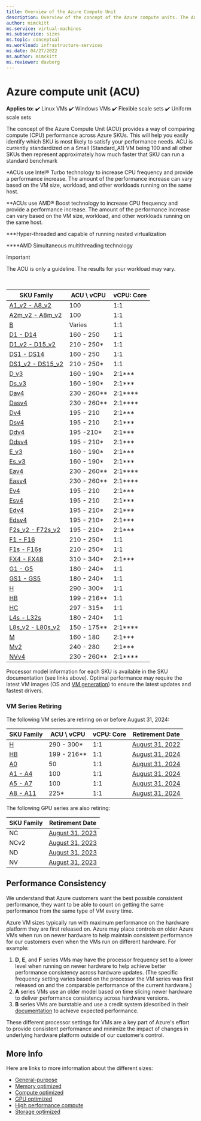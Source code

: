 ```yaml
---
title: Overview of the Azure Compute Unit
description: Overview of the concept of the Azure compute units. The ACU provides a way of comparing CPU performance across Azure SKUs.
author: mimckitt
ms.service: virtual-machines
ms.subservice: sizes
ms.topic: conceptual
ms.workload: infrastructure-services
ms.date: 04/27/2022
ms.author: mimckitt
ms.reviewer: davberg
---
```

 
# Azure compute unit (ACU)

**Applies to:** :heavy_check_mark: Linux VMs :heavy_check_mark: Windows VMs :heavy_check_mark: Flexible scale sets :heavy_check_mark: Uniform scale sets

The concept of the Azure Compute Unit (ACU) provides a way of comparing compute (CPU) performance across Azure SKUs. This will help you easily identify which SKU is most likely to satisfy your performance needs. ACU is currently standardized on a Small (Standard_A1) VM being 100 and all other SKUs then represent approximately how much faster that SKU can run a standard benchmark

*ACUs use Intel® Turbo technology to increase CPU frequency and provide a performance increase.  The amount of the performance increase can vary based on the VM size, workload, and other workloads running on the same host.

**ACUs use AMD® Boost technology to increase CPU frequency and provide a performance increase.  The amount of the performance increase can vary based on the VM size, workload, and other workloads running on the same host.

***Hyper-threaded and capable of running nested virtualization

****AMD Simultaneous multithreading technology

> [!IMPORTANT]
> The ACU is only a guideline. The results for your workload may vary.
<br>

| SKU Family | ACU \ vCPU | vCPU: Core |
| --- | --- |---|
| [A1_v2 - A8_v2](sizes-general.md) |100 | 1:1 |
| [A2m_v2 - A8m_v2](sizes-general.md) |100 | 1:1 |
| [B](sizes-b-series-burstable.md) |Varies | 1:1 |
| [D1 - D14](sizes-previous-gen.md) |160 - 250 | 1:1 |
| [D1_v2 - D15_v2](dv2-dsv2-series.md) |210 - 250* | 1:1 |
| [DS1 - DS14](sizes-previous-gen.md) |160 - 250 | 1:1 |
| [DS1_v2 - DS15_v2](dv2-dsv2-series.md) |210 - 250* | 1:1 |
| [D_v3](dv3-dsv3-series.md) |160 - 190* | 2:1\*\*\* |
| [Ds_v3](dv3-dsv3-series.md) |160 - 190* | 2:1\*\*\* |
| [Dav4](dav4-dasv4-series.md) |230 - 260** | 2:1\*\*\*\* |
| [Dasv4](dav4-dasv4-series.md) |230 - 260** | 2:1\*\*\*\* |
| [Dv4](dv4-dsv4-series.md) | 195 - 210 | 2:1\*\*\* |
| [Dsv4](dv4-dsv4-series.md) | 195 - 210 | 2:1\*\*\* |
| [Ddv4](ddv4-ddsv4-series.md) | 195 -210* | 2:1\*\*\* |
| [Ddsv4](ddv4-ddsv4-series.md) | 195 - 210* | 2:1\*\*\* |
| [E_v3](ev3-esv3-series.md) |160 - 190* | 2:1\*\*\*|
| [Es_v3](ev3-esv3-series.md) |160 - 190* | 2:1\*\*\* |
| [Eav4](eav4-easv4-series.md) |230 - 260** | 2:1\*\*\*\* |
| [Easv4](eav4-easv4-series.md) | 230 - 260** | 2:1\*\*\*\* |
| [Ev4](ev4-esv4-series.md) | 195 - 210 | 2:1\*\*\* |
| [Esv4](ev4-esv4-series.md) | 195 - 210 | 2:1\*\*\* |
| [Edv4](edv4-edsv4-series.md) | 195 - 210* | 2:1\*\*\* |
| [Edsv4](edv4-edsv4-series.md) | 195 - 210* | 2:1\*\*\* |
| [F2s_v2 - F72s_v2](fsv2-series.md) |195 - 210* | 2:1\*\*\* |
| [F1 - F16](sizes-previous-gen.md) |210 - 250* | 1:1 |
| [F1s - F16s](sizes-previous-gen.md) |210 - 250* | 1:1 |
| [FX4 - FX48](fx-series.md) | 310 - 340* | 2:1\*\*\* | 
| [G1 - G5](sizes-previous-gen.md) |180 - 240* | 1:1 |
| [GS1 - GS5](sizes-previous-gen.md) |180 - 240* | 1:1 |
| [H](h-series.md) |290 - 300* | 1:1 |
| [HB](hb-series.md) |199 - 216** | 1:1 |
| [HC](hc-series.md) |297 - 315* | 1:1 |
| [L4s - L32s](sizes-previous-gen.md) |180 - 240* | 1:1 |
| [L8s_v2 - L80s_v2](lsv2-series.md) |150 - 175** | 2:1\*\*\*\* |
| [M](m-series.md) | 160 - 180 | 2:1\*\*\* |
| [Mv2](msv2-mdsv2-series.md) | 240 - 280 | 2:1\*\*\* |
| [NVv4](nvv4-series.md) |230 - 260** | 2:1\*\*\*\* |

Processor model information for each SKU is available in the SKU documentation (see links above).  Optimal performance may require the latest VM images (OS and [VM generation](generation-2.md)) to ensure the latest updates and fastest drivers.

### VM Series Retiring

The following VM series are retiring on or before August 31, 2024:

| SKU Family | ACU \ vCPU | vCPU: Core |  Retirement Date |
| --- | --- |---| --- |
| [H](h-series.md)                  |290 - 300*  | 1:1 | [August 31, 2022](h-series-retirement.md) |
| [HB](hb-series.md)                |199 - 216** | 1:1 | [August 31, 2024](hb-series-retirement.md) |
| [A0](sizes-previous-gen.md)       |50          | 1:1 | [August 31, 2024](av1-series-retirement.md) |
| [A1 - A4](sizes-previous-gen.md)  |100         | 1:1 | [August 31, 2024](av1-series-retirement.md) |
| [A5 - A7](sizes-previous-gen.md)  |100         | 1:1 | [August 31, 2024](av1-series-retirement.md) |
| [A8 - A11](sizes-previous-gen.md) |225*        | 1:1 | [August 31, 2024](av1-series-retirement.md) |

The following GPU series are also retiring:

| SKU Family | Retirement Date |
| ---------- | --------------- |
| NC         | [August 31, 2023](nc-series-retirement.md)   |
| NCv2       | [August 31, 2023](ncv2-series-retirement.md) |
| ND         | [August 31, 2023](nd-series-retirement.md)   |
| NV         | [August 31, 2023](nv-series-retirement.md)   |

## Performance Consistency

We understand that Azure customers want the best possible consistent performance, they want to be able to count on getting the same performance from the same type of VM every time.  

Azure VM sizes typically run with maximum performance on the hardware platform they are first released on.  Azure may place controls on older Azure VMs when run on newer hardware to help maintain consistent performance for our customers even when the VMs run on different hardware.  For example:
1) **D**, **E**, and **F** series VMs may have the processor frequency set to a lower level when running on newer hardware to help achieve better performance consistency across hardware updates.  (The specific frequency setting varies based on the processor the VM series was first released on and the comparable performance of the current hardware.)
2) **A** series VMs use an older model based on time slicing newer hardware to deliver performance consistency across hardware versions.
3) **B** series VMs are burstable and use a credit system (described in their [documentation](sizes-b-series-burstable.md) to achieve expected performance.

These different processor settings for VMs are a key part of Azure's effort to provide consistent performance and minimize the impact of changes in underlying hardware platform outside of our customer’s control.


## More Info

Here are links to more information about the different sizes:

- [General-purpose](sizes-general.md)
- [Memory optimized](sizes-memory.md)
- [Compute optimized](sizes-compute.md)
- [GPU optimized](sizes-gpu.md)
- [High performance compute](sizes-hpc.md)
- [Storage optimized](sizes-storage.md)
